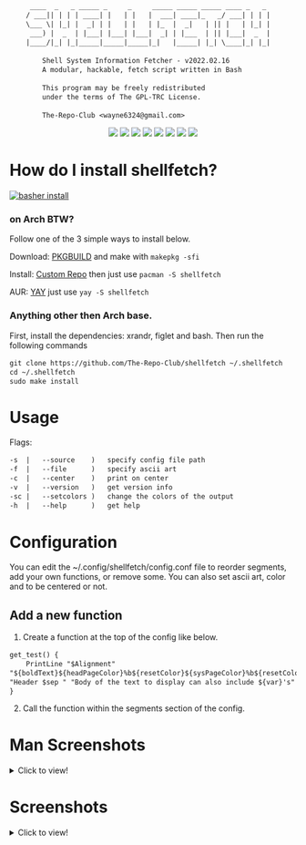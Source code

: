 ```
	 ____  _   _ _____ _     _     _____ _____ _____ ____ _   _ 
	/ ___|| | | | ____| |   | |   |  ___| ____|_   _/ ___| | | |
	\___ \| |_| |  _| | |   | |   | |_  |  _|   | || |   | |_| |
	 ___) |  _  | |___| |___| |___|  _| | |___  | || |___|  _  |
	|____/|_| |_|_____|_____|_____|_|   |_____| |_| \____|_| |_|

		Shell System Information Fetcher - v2022.02.16
		A modular, hackable, fetch script written in Bash

		This program may be freely redistributed
		under the terms of The GPL-TRC License.

		The-Repo-Club <wayne6324@gmail.com>
```

<p align='center'>
	<img src='https://img.shields.io/badge/Maintained-Yes-green?colorA=434c5e&colorB=ff59f9&style=flat-square'>
	<img src='https://img.shields.io/github/last-commit/The-Repo-Club/shellfetch?colorA=434c5e&colorB=ff59f9&style=flat-square'>
	<img src='https://img.shields.io/github/repo-size/The-Repo-Club/shellfetch?colorA=434c5e&colorB=ff59f9&style=flat-square'>
	<img src='https://img.shields.io/github/issues/The-Repo-Club/shellfetch?colorA=434c5e&colorB=ff59f9&style=flat-square'>
	<img src='https://img.shields.io/github/stars/The-Repo-Club/shellfetch?colorA=434c5e&colorB=ff59f9&style=flat-square'>
	<img src='https://img.shields.io/github/forks/The-Repo-Club/shellfetch?colorA=434c5e&colorB=ff59f9&style=flat-square'>
	<img src="https://badges.pufler.dev/visits/The-Repo-Club/shellfetch?color=ff59f9&labelColor=434c5e&style=flat-square"/>
	<img src='https://img.shields.io/github/commit-activity/m/The-Repo-Club/shellfetch?colorA=434c5e&colorB=ff59f9&style=flat-square'>
</p>

# How do I install shellfetch?

[![basher install](https://www.basher.it/assets/logo/basher_install.svg)](https://github.com/basherpm/basher)

### on Arch BTW?

Follow one of the 3 simple ways to install below.

Download: [PKGBUILD](https://github.com/The-Repo-Club/ArchAUR/raw/main/shellfetch/PKGBUILD) and make with `makepkg -sfi`

Install: [Custom Repo](https://arch.therepo.club/) then just use `pacman -S shellfetch`

AUR: [YAY](https://aur.archlinux.org/packages/shellfetch) just use `yay -S shellfetch`

### Anything other then Arch base.

First, install the dependencies: xrandr, figlet and bash.
Then run the following commands

```
git clone https://github.com/The-Repo-Club/shellfetch ~/.shellfetch
cd ~/.shellfetch
sudo make install
```

# Usage

Flags:

```
-s	|	--source	)	specify config file path
-f	|	--file		)	specify ascii art
-c	|	--center	)	print on center
-v	|	--version	)	get version info
-sc	|	--setcolors	)	change the colors of the output
-h	|	--help		)	get help
```

# Configuration

You can edit the ~/.config/shellfetch/config.conf file to reorder segments, add your own functions, or remove some.
You can also set ascii art, color and to be centered or not.

## Add a new function

1. Create a function at the top of the config like below.

```
get_test() {
	PrintLine "$Alignment" "${boldText}${headPageColor}%b${resetColor}${sysPageColor}%b${resetColor}" "Header $sep " "Body of the text to display can also include ${var}'s"
}
```

2. Call the function within the segments section of the config.

# Man Screenshots

<details>
	<summary>Click to view!</summary>

<img src="screenshots/man.png" alt="man" style="max-width: 100%;">

</details>

# Screenshots

<details>
	<summary>Click to view!</summary>

<img src="screenshots/1.png" alt="screenshot1" style="max-width: 100%;">
<img src="screenshots/2.png" alt="screenshot2" style="max-width: 100%;">
<img src="screenshots/3.png" alt="screenshot3" style="max-width: 100%;">
<img src="screenshots/4.png" alt="screenshot4" style="max-width: 100%;">

</details>
